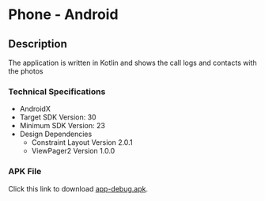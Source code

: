 # Phone - Android

## Description
The application is written in Kotlin and shows the call logs and contacts with the photos

### Technical Specifications
- AndroidX
- Target SDK Version: 30
- Minimum SDK Version: 23
- Design Dependencies
    - Constraint Layout Version 2.0.1
    - ViewPager2 Version 1.0.0

### APK File
Click this link to download [app-debug.apk](https://github.com/ShahzaibWaseem/phoneApp-AndroidViewPager/blob/master/app/build/outputs/apk/debug/app-debug.apk).